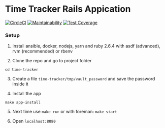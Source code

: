 # Time Tracker Rails Appication

[![CircleCI](https://circleci.com/gh/recroot89/time-tracker.svg?style=svg&circle-token=1129b2b3257ff82e3e36e3ea7aa1d5f909ed24f2)](https://circleci.com/gh/recroot89/time-tracker) [![Maintainability](https://api.codeclimate.com/v1/badges/0ed6722f043c09cb2575/maintainability)](https://codeclimate.com/github/recroot89/time-tracker/maintainability) [![Test Coverage](https://api.codeclimate.com/v1/badges/0ed6722f043c09cb2575/test_coverage)](https://codeclimate.com/github/recroot89/time-tracker/test_coverage)

### Setup

1. Install ansible, docker, nodejs, yarn and ruby 2.6.4 with asdf (advanced), rvm (recommended) or rbenv

2. Clone the repo and go to project folder

```
cd time-tracker
```

3. Create a file `time-tracker/tmp/vault_password` and save the password inside it

4. Install the app

```
make app-install
```

5. Next time use `make run` or with foreman: `make start`

6. Open `localhost:8080`
